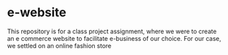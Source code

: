 # e-website
This repository is for a class project assignment, where we were to create an e commerce website to facilitate e-business of our choice. For our case, we settled on an online fashion store
